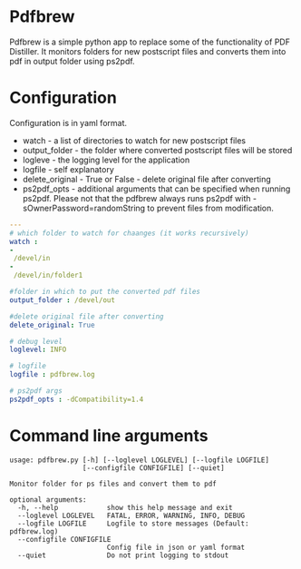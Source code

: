 # Pdfbrew
Pdfbrew is a simple python app to replace some of the functionality of PDF Distiller. It monitors folders for new postscript files and converts them into pdf in output folder using ps2pdf.

# Configuration
Configuration is in yaml format.
 * watch - a list of directories to watch for new postscript files
 * output_folder - the folder where converted postscript files will be stored
 * logleve - the logging level for the application
 * logfile - self explanatory
 * delete_original - True or False - delete original file after converting
 * ps2pdf_opts - additional arguments that can be specified when running ps2pdf. Please not that the pdfbrew always runs ps2pdf with -sOwnerPassword=randomString to prevent files from modification.
 
 ```yaml
 ---
# which folder to watch for chaanges (it works recursively)
watch :
 -
  /devel/in
 -
  /devel/in/folder1

#folder in which to put the converted pdf files
output_folder : /devel/out

#delete original file after converting
delete_original: True

# debug level
loglevel: INFO

# logfile
logfile : pdfbrew.log

# ps2pdf args
ps2pdf_opts : -dCompatibility=1.4
```
# Command line arguments

```
usage: pdfbrew.py [-h] [--loglevel LOGLEVEL] [--logfile LOGFILE]
                  [--configfile CONFIGFILE] [--quiet]

Monitor folder for ps files and convert them to pdf

optional arguments:
  -h, --help            show this help message and exit
  --loglevel LOGLEVEL   FATAL, ERROR, WARNING, INFO, DEBUG
  --logfile LOGFILE     Logfile to store messages (Default: pdfbrew.log)
  --configfile CONFIGFILE
                        Config file in json or yaml format
  --quiet               Do not print logging to stdout
```
